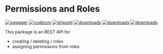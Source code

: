 # Permissions and Roles

[![swagger](https://img.shields.io/badge/documentation-swagger-green)](https://escolalms.github.io/Permissions/)
[![codecov](https://codecov.io/gh/EscolaLMS/Permissions/branch/main/graph/badge.svg?token=NRAN4R8AGZ)](https://codecov.io/gh/EscolaLMS/Permissions)
[![phpunit](https://github.com/EscolaLMS/Permissions/actions/workflows/test.yml/badge.svg)](https://github.com/EscolaLMS/Permissions/actions/workflows/test.yml)
[![downloads](https://img.shields.io/packagist/dt/escolalms/permissions)](https://packagist.org/packages/escolalms/permissions)
[![downloads](https://img.shields.io/packagist/v/escolalms/permissions)](https://packagist.org/packages/escolalms/permissions)
[![downloads](https://img.shields.io/packagist/l/escolalms/permissions)](https://packagist.org/packages/escolalms/permissions)

This package is an REST API for

- creating / deleting / roles
- assigning permissions from roles
